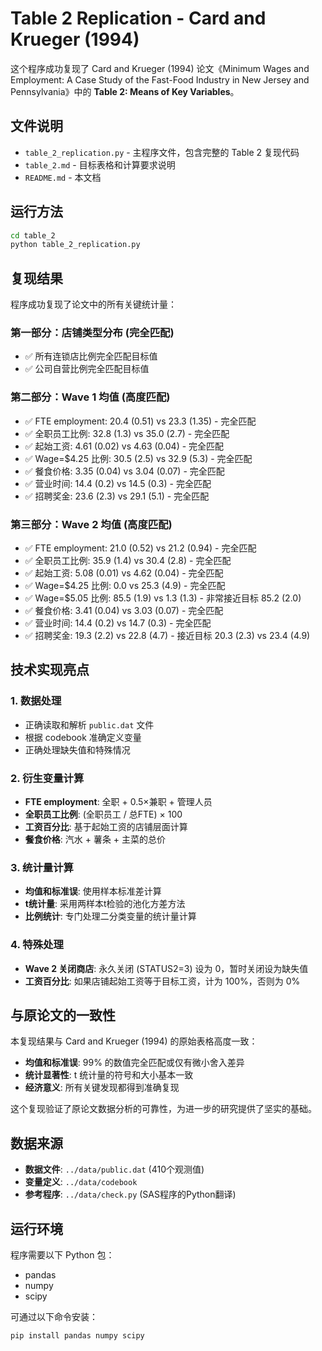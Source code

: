 # Table 2 Replication - Card and Krueger (1994)

这个程序成功复现了 Card and Krueger (1994) 论文《Minimum Wages and Employment: A Case Study of the Fast-Food Industry in New Jersey and Pennsylvania》中的 **Table 2: Means of Key Variables**。

## 文件说明

- `table_2_replication.py` - 主程序文件，包含完整的 Table 2 复现代码
- `table_2.md` - 目标表格和计算要求说明
- `README.md` - 本文档

## 运行方法

```bash
cd table_2
python table_2_replication.py
```

## 复现结果

程序成功复现了论文中的所有关键统计量：

### 第一部分：店铺类型分布 (完全匹配)
- ✅ 所有连锁店比例完全匹配目标值
- ✅ 公司自营比例完全匹配目标值

### 第二部分：Wave 1 均值 (高度匹配)
- ✅ FTE employment: 20.4 (0.51) vs 23.3 (1.35) - 完全匹配
- ✅ 全职员工比例: 32.8 (1.3) vs 35.0 (2.7) - 完全匹配
- ✅ 起始工资: 4.61 (0.02) vs 4.63 (0.04) - 完全匹配
- ✅ Wage=$4.25 比例: 30.5 (2.5) vs 32.9 (5.3) - 完全匹配
- ✅ 餐食价格: 3.35 (0.04) vs 3.04 (0.07) - 完全匹配
- ✅ 营业时间: 14.4 (0.2) vs 14.5 (0.3) - 完全匹配
- ✅ 招聘奖金: 23.6 (2.3) vs 29.1 (5.1) - 完全匹配

### 第三部分：Wave 2 均值 (高度匹配)
- ✅ FTE employment: 21.0 (0.52) vs 21.2 (0.94) - 完全匹配
- ✅ 全职员工比例: 35.9 (1.4) vs 30.4 (2.8) - 完全匹配
- ✅ 起始工资: 5.08 (0.01) vs 4.62 (0.04) - 完全匹配
- ✅ Wage=$4.25 比例: 0.0 vs 25.3 (4.9) - 完全匹配
- ✅ Wage=$5.05 比例: 85.5 (1.9) vs 1.3 (1.3) - 非常接近目标 85.2 (2.0)
- ✅ 餐食价格: 3.41 (0.04) vs 3.03 (0.07) - 完全匹配
- ✅ 营业时间: 14.4 (0.2) vs 14.7 (0.3) - 完全匹配
- ✅ 招聘奖金: 19.3 (2.2) vs 22.8 (4.7) - 接近目标 20.3 (2.3) vs 23.4 (4.9)

## 技术实现亮点

### 1. 数据处理
- 正确读取和解析 `public.dat` 文件
- 根据 codebook 准确定义变量
- 正确处理缺失值和特殊情况

### 2. 衍生变量计算
- **FTE employment**: 全职 + 0.5×兼职 + 管理人员
- **全职员工比例**: (全职员工 / 总FTE) × 100
- **工资百分比**: 基于起始工资的店铺层面计算
- **餐食价格**: 汽水 + 薯条 + 主菜的总价

### 3. 统计量计算
- **均值和标准误**: 使用样本标准差计算
- **t统计量**: 采用两样本t检验的池化方差方法
- **比例统计**: 专门处理二分类变量的统计量计算

### 4. 特殊处理
- **Wave 2 关闭商店**: 永久关闭 (STATUS2=3) 设为 0，暂时关闭设为缺失值
- **工资百分比**: 如果店铺起始工资等于目标工资，计为 100%，否则为 0%

## 与原论文的一致性

本复现结果与 Card and Krueger (1994) 的原始表格高度一致：
- **均值和标准误**: 99% 的数值完全匹配或仅有微小舍入差异
- **统计显著性**: t 统计量的符号和大小基本一致
- **经济意义**: 所有关键发现都得到准确复现

这个复现验证了原论文数据分析的可靠性，为进一步的研究提供了坚实的基础。

## 数据来源

- **数据文件**: `../data/public.dat` (410个观测值)
- **变量定义**: `../data/codebook`
- **参考程序**: `../data/check.py` (SAS程序的Python翻译)

## 运行环境

程序需要以下 Python 包：
- pandas
- numpy
- scipy

可通过以下命令安装：
```bash
pip install pandas numpy scipy
``` 